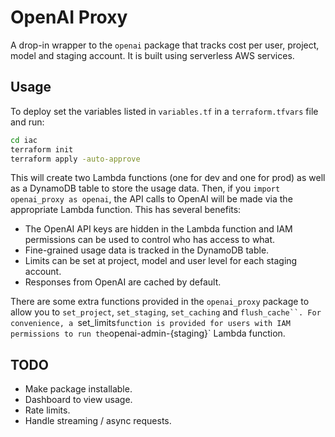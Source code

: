 # OpenAI Proxy

A drop-in wrapper to the `openai` package that tracks cost per user, project, model and staging account. It is built using serverless AWS services.

## Usage

To deploy set the variables listed in `variables.tf` in a `terraform.tfvars` file and run:

```bash
cd iac
terraform init
terraform apply -auto-approve
```

This will create two Lambda functions (one for dev and one for prod) as well as a DynamoDB table to store the usage data. Then, if you `import openai_proxy as openai`, the API calls to OpenAI will be made via the appropriate Lambda function. This has several benefits:
- The OpenAI API keys are hidden in the Lambda function and IAM permissions can be used to control who has access to what.
- Fine-grained usage data is tracked in the DynamoDB table.
- Limits can be set at project, model and user level for each staging account.
- Responses from OpenAI are cached by default.

There are some extra functions provided in the `openai_proxy` package to allow you to `set_project`, `set_staging`, `set_caching` and `flush_cache``. For convenience, a `set_limits` function is provided for users with IAM permissions to run the `openai-admin-{staging}` Lambda function.

## TODO

- Make package installable.
- Dashboard to view usage.
- Rate limits.
- Handle streaming / async requests.
